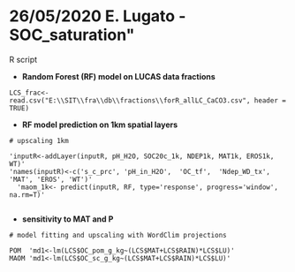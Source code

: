 # 26/05/2020 E. Lugato - SOC_saturation"

R script 
* **Random Forest (RF) model on LUCAS data fractions** 

`LCS_frac<-read.csv("E:\\SIT\\fra\\db\\fractions\\forR_allLC_CaCO3.csv", header = TRUE)`



* **RF model prediction on 1km spatial layers**

```
# upscaling 1km

'inputR<-addLayer(inputR, pH_H2O, SOC20c_1k, NDEP1k, MAT1k, EROS1k, WT)'
'names(inputR)<-c('s_c_prc', 'pH_in_H2O',  'OC_tf',  'Ndep_WD_tx',  'MAT', 'EROS', 'WT')'
  'maom_1k<- predict(inputR, RF, type='response', progress='window', na.rm=T)'
  
```


* **sensitivity to MAT and P**
```
# model fitting and upscaling with WordClim projections

POM  'md1<-lm(LCS$OC_pom_g_kg~(LCS$MAT+LCS$RAIN)*LCS$LU)'
MAOM 'md1<-lm(LCS$OC_sc_g_kg~(LCS$MAT+LCS$RAIN)*LCS$LU)'

```
